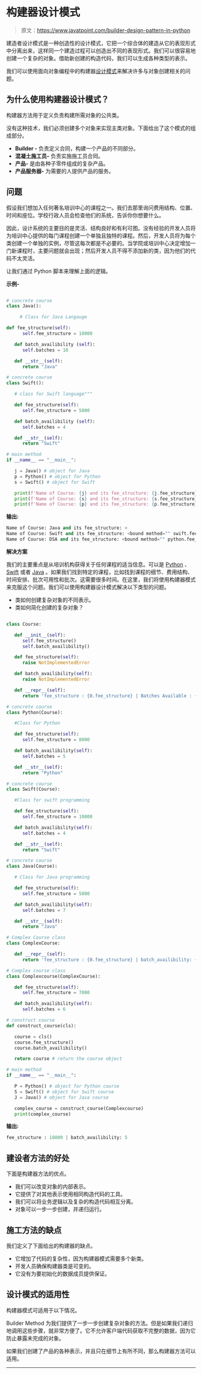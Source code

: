# 构建器设计模式

> 原文：<https://www.javatpoint.com/builder-design-pattern-in-python>

建造者设计模式是一种创造性的设计模式，它把一个综合体的建造从它的表现形式中分离出来，这样同一个建造过程可以创造出不同的表现形式。我们可以很容易地创建一个复杂的对象。借助新创建的构造代码，我们可以生成各种类型的表示。

我们可以使用面向对象编程中的构建器[设计模式](https://www.javatpoint.com/python-design-pattern)来解决许多与对象创建相关的问题。

## 为什么使用构建器设计模式？

构建器方法用于定义负责构建所需对象的公共类。

没有这种技术，我们必须创建多个对象来实现主类对象。下面给出了这个模式的组成部分。

*   **Builder -** 负责定义合同，构建一个产品的不同部分。
*   **混凝土施工员-** 负责实施施工员合同。
*   **产品-** 是由各种子零件组成的复杂产品。
*   **产品服务器-** 为需要的人提供产品的服务。

## 问题

假设我们想加入任何著名培训中心的课程之一。我们去那里询问费用结构、位置、时间和座位。学校行政人员会检查他们的系统，告诉你你想要什么。

因此，设计系统的主要目的是灵活、结构良好和有利可图。没有经验的开发人员将为培训中心提供的每门课程创建一个单独且独特的课程。然后，开发人员将为每个类创建一个单独的实例，尽管这每次都是不必要的。当学院或培训中心决定增加一门新课程时，主要问题就会出现；然后开发人员不得不添加新的类，因为他们的代码不太灵活。

让我们通过 Python 脚本来理解上面的逻辑。

**示例-**

```py

# concrete course 
class Java(): 

     # Class for Java Langauge

def fee_structure(self): 
      self.fee_structure = 10000

   def batch_availibility (self): 
      self.batches = 10

   def __str__(self): 
      return "Java"

# concrete course 
class Swift(): 

   # class for Swift language"""

   def fee_structure(self): 
      self.fee_structure = 5000

   def batch_availibility (self): 
      self.batches = 4

   def __str__(self): 
      return "Swift"

# main method 
if __name__ == "__main__": 

   j = Java() # object for Java
   p = Python() # object for Python
   s = Swift() # object for Swift 

   print(f'Name of Course: {j} and its fee_structure: {j.fee_structure}') 
   print(f'Name of Course: {s} and its fee_structure: {s.fee_structure}') 
   print(f'Name of Course: {p} and its fee_structure: {p.fee_structure}')

```

**输出:**

```py
Name of Course: Java and its fee_structure: >
Name of Course: Swift and its fee_structure: <bound method="" swift.fee_structure="" of="" object="" at="">>
Name of Course: DSA and its fee_structure: <bound method="" python.fee_structure="" of="" object="" at="">></bound></bound> 
```

**解决方案**

我们的主要重点是从培训机构获得关于任何课程的适当信息。可以是 [Python](https://www.javatpoint.com/python-tutorial) 、 [Swift](https://www.javatpoint.com/swift-tutorial) 或者 [Java](https://www.javatpoint.com/java-tutorial) 。如果我们找到特定的课程，比如找到课程的细节、费用结构、时间安排、批次可用性和批次。这需要很多时间。在这里，我们将使用构建器模式来克服这个问题。我们可以使用构建器设计模式解决以下类型的问题。

*   类如何创建复杂对象的不同表示。
*   类如何简化创建的复杂对象？

```py

class Course: 

   def __init__(self): 
      self.fee_structure() 
      self.batch_availibility() 

   def fee_structure(self): 
      raise NotImplementedError 

   def batch_availibility(self): 
      raise NotImplementedError 

   def __repr__(self): 
      return 'fee_structure : {0.fee_structure} | Batches Available : {0.batches}'.format(self) 

# concrete course 
class Python(Course): 

   #Class for Python 

   def fee_structure(self): 
      self.fee_structure = 8000

   def batch_availibility(self): 
      self.batches = 5

   def __str__(self): 
      return "Python"

# concrete course 
class Swift(Course): 

   #Class for swift programming

   def fee_structure(self): 
      self.fee_structure = 10000

   def batch_availibility(self): 
      self.batches = 4

   def __str__(self): 
      return "Swift"

# concrete course 
class Java(Course): 

   # Class for Java programming 

   def fee_structure(self): 
      self.fee_structure = 5000

   def batch_availibility(self): 
      self.batches = 7

   def __str__(self): 
      return "Java"

# Complex Course class
class ComplexCourse: 

   def __repr__(self): 
      return 'fee_structure : {0.fee_structure} | batch_availibility: {0.batches}'.format(self) 

# Complex course class
class Complexcourse(ComplexCourse): 

   def fee_structure(self): 
      self.fee_structure = 7000

   def batch_availibility(self): 
      self.batches = 6

# construct course 
def construct_course(cls): 

   course = cls() 
   course.fee_structure() 
   course.batch_availibility() 

   return course # return the course object 

# main method 
if __name__ == "__main__": 

   P = Python() # object for Python course 
   S = Swift() # object for Swift course 
   J = Java() # object for Java course 

   complex_course = construct_course(Complexcourse) 
   print(complex_course) 

```

**输出:**

```py
fee_structure : 18000 | batch_availibility: 5

```

## 建设者方法的好处

下面是构建器方法的优点。

*   我们可以改变对象的内部表示。
*   它提供了对其他表示使用相同构造代码的工具。
*   我们可以将业务逻辑以及复杂的构造代码相互分离。
*   对象可以一步一步创建，并递归运行。

## 施工方法的缺点

我们定义了下面给出的构建器的缺点。

*   它增加了代码的复杂性，因为构建器模式需要多个新类。
*   开发人员确保构建器类是可变的。
*   它没有为要初始化的数据成员提供保证。

## 设计模式的适用性

构建器模式可适用于以下情况。

Builder Method 为我们提供了一步一步创建复杂对象的方法。但是如果我们递归地调用这些步骤，就非常方便了。它不允许客户端代码获取不完整的数据，因为它防止暴露未完成的对象。

如果我们创建了产品的各种表示，并且只在细节上有所不同，那么构建器方法可以适用。

* * *